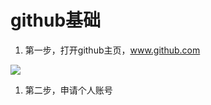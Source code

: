# github基础
1. 第一步，打开github主页，www.github.com
    <center>
  <img src="https://raw.githubusercontent.com/kingsone995/kingsone995.github.io/master/stepbystep/first.png" > 
</center>
   
1. 第二步，申请个人账号